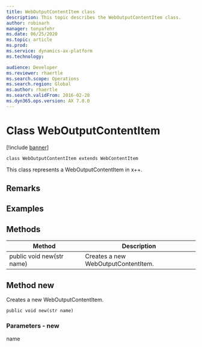 ```yaml
---
title: WebOutputContentItem class
description: This topic describes the WebOutputContentItem class.
author: robinarh
manager: tonyafehr
ms.date: 06/25/2020
ms.topic: article
ms.prod: 
ms.service: dynamics-ax-platform
ms.technology: 

audience: Developer
ms.reviewer: rhaertle
ms.search.scope: Operations
ms.search.region: Global
ms.author: rhaertle
ms.search.validFrom: 2016-02-28
ms.dyn365.ops.version: AX 7.0.0
---
```


# Class WebOutputContentItem

[!include [banner](../includes/banner.md)]

```xpp
class WebOutputContentItem extends WebContentItem
```

This class represents a WebOutputContentItem in x++.

## Remarks

## Examples

## Methods

| Method                    | Description                         |
|---------------------------|-------------------------------------|
| public void new(str name) | Creates a new WebOutputContentItem. |

## Method new

Creates a new WebOutputContentItem.

```xpp
public void new(str name)
```

### Parameters - new

name  

